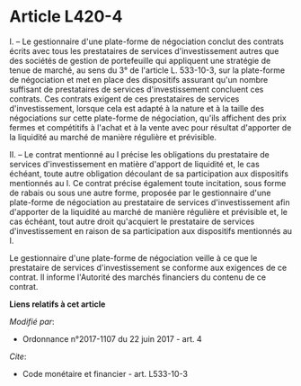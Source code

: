 # Article L420-4

I. – Le gestionnaire d'une plate-forme de négociation conclut des contrats écrits avec tous les prestataires de services
d'investissement autres que des sociétés de gestion de portefeuille qui appliquent une stratégie de tenue de marché, au sens
du 3° de l'article L. 533-10-3, sur la plate-forme de négociation et met en place des dispositifs assurant qu'un nombre
suffisant de prestataires de services d'investissement concluent ces contrats. Ces contrats exigent de ces prestataires de
services d'investissement, lorsque cela est adapté à la nature et à la taille des négociations sur cette plate-forme de
négociation, qu'ils affichent des prix fermes et compétitifs à l'achat et à la vente avec pour résultat d'apporter de la
liquidité au marché de manière régulière et prévisible.

II. – Le contrat mentionné au I précise les obligations du prestataire de services d'investissement en matière d'apport de
liquidité et, le cas échéant, toute autre obligation découlant de sa participation aux dispositifs mentionnés au I. Ce
contrat précise également toute incitation, sous forme de rabais ou sous une autre forme, proposée par le gestionnaire d'une
plate-forme de négociation au prestataire de services d'investissement afin d'apporter de la liquidité au marché de manière
régulière et prévisible et, le cas échéant, tout autre droit qu'acquiert le prestataire de services d'investissement en
raison de sa participation aux dispositifs mentionnés au I.

Le gestionnaire d'une plate-forme de négociation veille à ce que le prestataire de services d'investissement se conforme aux
exigences de ce contrat. Il informe l'Autorité des marchés financiers du contenu de ce contrat.

**Liens relatifs à cet article**

_Modifié par_:

  - Ordonnance n°2017-1107 du 22 juin 2017 - art. 4

_Cite_:

  - Code monétaire et financier - art. L533-10-3
